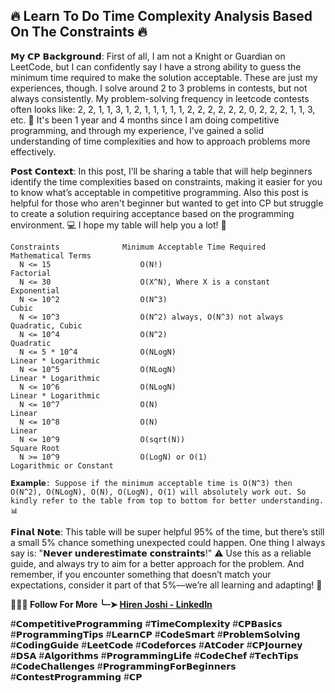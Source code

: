 ## **🔥 Learn To Do Time Complexity Analysis Based On The Constraints 🔥**
    
𝗠𝘆 𝗖𝗣 𝗕𝗮𝗰𝗸𝗴𝗿𝗼𝘂𝗻𝗱: First of all, I am not a Knight or Guardian on LeetCode, but I can confidently say I have a strong ability to guess the minimum time required to make the solution acceptable. These are just my experiences, though. I solve around 2 to 3 problems in contests, but not always consistently. My problem-solving frequency in leetcode contests often looks like: 2, 2, 1, 1, 3, 1, 2, 1, 1, 1, 1, 1, 2, 2, 2, 2, 2, 2, 0, 2, 2, 2, 1, 1, 3, etc. 🧠
It's been 1 year and 4 months since I am doing competitive programming, and through my experience, I’ve gained a solid understanding of time complexities and how to approach problems more effectively. 

𝗣𝗼𝘀𝘁 𝗖𝗼𝗻𝘁𝗲𝘅𝘁: In this post, I’ll be sharing a table that will help beginners identify the time complexities based on constraints, making it easier for you to know what’s acceptable in competitive programming. Also this post is helpful for those who aren't beginner but wanted to get into CP but struggle to create a solution requiring acceptance based on the programming environment. 💻 I hope my table will help you a lot! 🚀
        
    Constraints              Minimum Acceptable Time Required       Mathematical Terms
      N <= 15                    O(N!)                                 Factorial
      N <= 30                    O(X^N), Where X is a constant         Exponential  
      N <= 10^2                  O(N^3)                                Cubic
      N <= 10^3                  O(N^2) always, O(N^3) not always      Quadratic, Cubic
      N <= 10^4                  O(N^2)                                Quadratic
      N <= 5 * 10^4              O(NLogN)                              Linear * Logarithmic    
      N <= 10^5                  O(NLogN)                              Linear * Logarithmic
      N <= 10^6                  O(NLogN)                              Linear * Logarithmic
      N <= 10^7                  O(N)                                  Linear
      N <= 10^8                  O(N)                                  Linear
      N <= 10^9                  O(sqrt(N))                            Square Root
      N >= 10^9                  O(LogN) or O(1)                       Logarithmic or Constant 
	
	𝗘𝘅𝗮𝗺𝗽𝗹𝗲: Suppose if the minimum acceptable time is O(N^3) then O(N^2), O(NLogN), O(N), O(LogN), O(1) will absolutely work out. So kindly refer to the table from top to bottom for better understanding. 📊

𝗙𝗶𝗻𝗮𝗹 𝗡𝗼𝘁𝗲: This table will be super helpful 95% of the time, but there’s still a small 5% chance something unexpected could happen. One thing I always say is: "𝗡𝗲𝘃𝗲𝗿 𝘂𝗻𝗱𝗲𝗿𝗲𝘀𝘁𝗶𝗺𝗮𝘁𝗲 𝗰𝗼𝗻𝘀𝘁𝗿𝗮𝗶𝗻𝘁𝘀!" ⚠️ Use this as a reliable guide, and always try to aim for a better approach for the problem. And remember, if you encounter something that doesn’t match your expectations, consider it part of that 5%—we’re all learning and adapting! 💪

**🎯🤝🏻 Follow For More ╰┈➤ [Hiren Joshi - LinkedIn](https://www.linkedin.com/in/hirenjoshi1630/)**

#𝗖𝗼𝗺𝗽𝗲𝘁𝗶𝘁𝗶𝘃𝗲𝗣𝗿𝗼𝗴𝗿𝗮𝗺𝗺𝗶𝗻𝗴 #𝗧𝗶𝗺𝗲𝗖𝗼𝗺𝗽𝗹𝗲𝘅𝗶𝘁𝘆 #𝗖𝗣𝗕𝗮𝘀𝗶𝗰𝘀 #𝗣𝗿𝗼𝗴𝗿𝗮𝗺𝗺𝗶𝗻𝗴𝗧𝗶𝗽𝘀 #𝗟𝗲𝗮𝗿𝗻𝗖𝗣 #𝗖𝗼𝗱𝗲𝗦𝗺𝗮𝗿𝘁 #𝗣𝗿𝗼𝗯𝗹𝗲𝗺𝗦𝗼𝗹𝘃𝗶𝗻𝗴 #𝗖𝗼𝗱𝗶𝗻𝗴𝗚𝘂𝗶𝗱𝗲 
#𝗟𝗲𝗲𝘁𝗖𝗼𝗱𝗲 #𝗖𝗼𝗱𝗲𝗳𝗼𝗿𝗰𝗲𝘀 #𝗔𝘁𝗖𝗼𝗱𝗲𝗿 #𝗖𝗣𝗝𝗼𝘂𝗿𝗻𝗲𝘆 #𝗗𝗦𝗔 #𝗔𝗹𝗴𝗼𝗿𝗶𝘁𝗵𝗺𝘀 #𝗣𝗿𝗼𝗴𝗿𝗮𝗺𝗺𝗶𝗻𝗴𝗟𝗶𝗳𝗲 #𝗖𝗼𝗱𝗲𝗖𝗵𝗲𝗳 #𝗧𝗲𝗰𝗵𝗧𝗶𝗽𝘀 #𝗖𝗼𝗱𝗲𝗖𝗵𝗮𝗹𝗹𝗲𝗻𝗴𝗲𝘀 #𝗣𝗿𝗼𝗴𝗿𝗮𝗺𝗺𝗶𝗻𝗴𝗙𝗼𝗿𝗕𝗲𝗴𝗶𝗻𝗻𝗲𝗿𝘀 #𝗖𝗼𝗻𝘁𝗲𝘀𝘁𝗣𝗿𝗼𝗴𝗿𝗮𝗺𝗺𝗶𝗻𝗴 #𝗖𝗣
